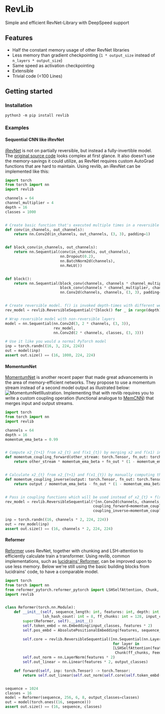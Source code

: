 # RevLib

Simple and efficient RevNet-Library with DeepSpeed support

## Features

* Half the constant memory usage of other RevNet libraries
* Less memory than gradient checkpointing (`1 * output_size` instead of `n_layers * output_size`)
* Same speed as activation checkpointing
* Extensible
* Trivial code (<100 Lines)

## Getting started

### Installation

```
python3 -m pip install revlib
```

### Examples

#### Sequential CNN like iRevNet

[iRevNet](https://openreview.net/forum?id=HJsjkMb0Z) is not on partially reversible, but instead a fully-invertible
model. The [original source code](https://github.com/jhjacobsen/pytorch-i-revnet) looks complex at first glance. It also
doesn't use the memory-savings it could utilize, as RevNet requires custom AutoGrad functions that are hard to maintain.
Using revlib, an iRevNet can be implemented like this:

```PYTHON
import torch
from torch import nn
import revlib

channels = 64
channel_multiplier = 4
depth = 16
classes = 1000


# Create basic function that's executed multiple times in a reversible way. (Like f() in ResNet)
def conv(in_channels, out_channels):
    return nn.Conv2d(in_channels, out_channels, (3, 3), padding=1)


def block_conv(in_channels, out_channels):
    return nn.Sequential(conv(in_channels, out_channels),
                         nn.Dropout(0.2),
                         nn.BatchNorm2d(channels),
                         nn.ReLU())


def block():
    return nn.Sequential(block_conv(channels, channels * channel_multiplier),
                         block_conv(channels * channel_multiplier, channels),
                         nn.Conv2d(channels, channels, (3, 3), padding=1))


# Create reversible model. f() is invoked depth-times with different weights.
rev_model = revlib.ReversibleSequential(*[block() for _ in range(depth)])

# Wrap reversible model with non-reversible layers
model = nn.Sequential(nn.Conv2d(3, 2 * channels, (3, 3)),
                      rev_model,
                      nn.Conv2d(2 * channels, classes, (3, 3)))

# Use it like you would a normal PyTorch model
inp = torch.randn((16, 3, 224, 224))
out = model(inp)
assert out.size() == (16, 1000, 224, 224)
```

#### MomentumNet

[MomentumNet](https://arxiv.org/abs/2102.07870) is another recent paper that made great advancements in the area of
memory-efficient networks. They propose to use a momentum stream instead of a second model output as illustrated
below: ![MomentumNetIllustration](http://limitless.sh/momentumnet.png). Implementing that with revlib requires you to
write a custom coupling operation (functional analogue to [MemCNN](https://github.com/silvandeleemput/memcnn)) that
merges input and output streams.

```PYTHON
import torch
from torch import nn
import revlib

channels = 64
depth = 16
momentum_ema_beta = 0.99


# Compute x2_{t+1} from x2_{t} and f(x1_{t}) by merging x2 and f(x1) in the forward pass.
def momentum_coupling_forward(other_stream: torch.Tensor, fn_out: torch.Tensor) -> torch.Tensor:
    return other_stream * momentum_ema_beta + fn_out * (1 - momentum_ema_beta)


# Calculate x2_{t} from x2_{t+1} and f(x1_{t}) by manually computing the inverse of momentum_coupling_forward.
def momentum_coupling_inverse(output: torch.Tensor, fn_out: torch.Tensor) -> torch.Tensor:
    return output / momentum_ema_beta - fn_out * (1 - momentum_ema_beta)


# Pass in coupling functions which will be used instead of x2_{t} + f(x1_{t}) and x2_{t+1} - f(x1_{t})
rev_model = revlib.ReversibleSequential(*[nn.Conv2d(channels, channels, (3, 3), padding=1) for _ in range(depth)],
                                        coupling_forward=momentum_coupling_forward,
                                        coupling_inverse=momentum_coupling_inverse)

inp = torch.randn((16, channels * 2, 224, 224))
out = rev_model(inp)
assert out.size() == (16, channels * 2, 224, 224)
```

#### Reformer

[Reformer](https://arxiv.org/abs/2001.04451) uses RevNet, together with chunking and LSH-attention to efficiently
calculate train a transformer. Using revlib, common implementations, such
as [lucidrains' Reformer](https://github.com/lucidrains/reformer-pytorch/), can be improved upon to use less memory.
Below we're still using the basic building blocks from lucidrains' code, to have a comparable model.

```PYTHON
import torch
from torch import nn
from reformer_pytorch.reformer_pytorch import LSHSelfAttention, Chunk, FeedForward, AbsolutePositionalEmbedding
import revlib


class Reformer(torch.nn.Module):
    def __init__(self, sequence_length: int, features: int, depth: int, heads: int, bucket_size: int = 64,
                 lsh_hash_count: int = 8, ff_chunks: int = 128, input_classes: int = 256, output_classes: int = 256):
        super(Reformer, self).__init__()
        self.token_embd = nn.Embedding(input_classes, features * 2)
        self.pos_embd = AbsolutePositionalEmbedding(features, sequence_length)

        self.core = revlib.ReversibleSequential([nn.Sequential(nn.LayerNorm(features), layer) for _ in range(depth)
                                                 for layer in
                                                 [LSHSelfAttention(features, heads, bucket_size, lsh_hash_count),
                                                  Chunk(ff_chunks, FeedForward(features, activation=nn.GELU))]])
        self.out_norm = nn.LayerNorm(features * 2)
        self.out_linear = nn.Linear(features * 2, output_classes)

    def forward(self, inp: torch.Tensor) -> torch.Tensor:
        return self.out_linear(self.out_norm(self.core(self.token_embd(inp) + self.pos_embd)))


sequence = 1024
classes = 16
model = Reformer(sequence, 256, 6, 8, output_classes=classes)
out = model(torch.ones((16, sequence)))
assert out.size() == (16, sequence, classes)
```
